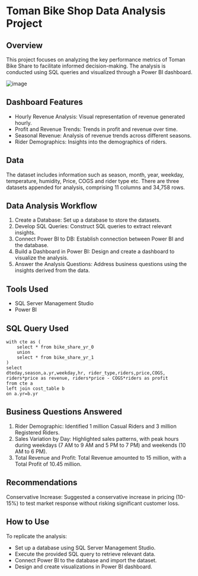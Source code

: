 # Toman Bike Shop Data Analysis Project
## Overview
This project focuses on analyzing the key performance metrics of Toman Bike Share to facilitate informed decision-making. The analysis is conducted using SQL queries and visualized through a Power BI dashboard.

![image](https://github.com/billy3b/Bike-Shop-Data-Analysis/assets/108816279/5dba9a15-ac4e-43ca-8de4-55bf302b7e6d)



## Dashboard Features
- Hourly Revenue Analysis: Visual representation of revenue generated hourly.
- Profit and Revenue Trends: Trends in profit and revenue over time.
- Seasonal Revenue: Analysis of revenue trends across different seasons.
- Rider Demographics: Insights into the demographics of riders.

## Data
The dataset includes information such as season, month, year, weekday, temperature, humidity, Price, COGS and rider type etc. There are three datasets appended for analysis, comprising 11 columns and 34,758 rows.

## Data Analysis Workflow
 1. Create a Database: Set up a database to store the datasets.
 2. Develop SQL Queries: Construct SQL queries to extract relevant insights.
 3. Connect Power BI to DB: Establish connection between Power BI and the database.
 4. Build a Dashboard in Power BI: Design and create a dashboard to visualize the analysis.
 5. Answer the Analysis Questions: Address business questions using the insights derived from the data.

## Tools Used
- SQL Server Management Studio
- Power BI

## SQL Query Used
```
with cte as (
	select * from bike_share_yr_0
	union 
	select * from bike_share_yr_1 
)
select 
dteday,season,a.yr,weekday,hr, rider_type,riders,price,COGS, 
riders*price as revenue, riders*price - COGS*riders as profit
from cte a 
left join cost_table b
on a.yr=b.yr
```

## Business Questions Answered
1. Rider Demographic: Identified 1 million Casual Riders and 3 million Registered Riders.
2. Sales Variation by Day: Highlighted sales patterns, with peak hours during weekdays (7 AM to 9 AM and 5 PM to 7 PM) and weekends (10 AM to 6 PM).
3. Total Revenue and Profit: Total Revenue amounted to 15 million, with a Total Profit of 10.45 million.

## Recommendations
Conservative Increase: Suggested a conservative increase in pricing (10-15%) to test market response without risking significant customer loss.

## How to Use
To replicate the analysis:

- Set up a database using SQL Server Management Studio.
- Execute the provided SQL query to retrieve relevant data.
- Connect Power BI to the database and import the dataset.
- Design and create visualizations in Power BI dashboard.

